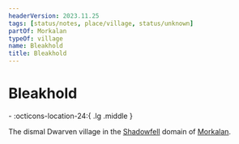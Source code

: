 ```yaml
---
headerVersion: 2023.11.25
tags: [status/notes, place/village, status/unknown]
partOf: Morkalan
typeOf: village
name: Bleakhold
title: Bleakhold
---
```

# Bleakhold
<div class="grid cards ext-narrow-margin ext-one-column" markdown>
-    :octicons-location-24:{ .lg .middle }   
</div>


The dismal Dwarven village in the [Shadowfell](<./shadowfell.md>) domain of [Morkalan](<./morkalan.md>). 